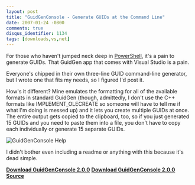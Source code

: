 ```yaml
---
layout: post
title: "GuidGenConsole - Generate GUIDs at the Command Line"
date: 2007-01-24 -0800
comments: true
disqus_identifier: 1134
tags: [downloads,vs,net]
---
```

For those who haven't jumped neck deep in
[PowerShell](http://www.microsoft.com/windowsserver2003/technologies/management/powershell/default.mspx),
it's a pain to generate GUIDs. That GuidGen app that comes with Visual
Studio is a pain.

 Everyone's chipped in their own three-line GUID command-line generator,
but I wrote one that fits my needs, so I figured I'd post it.

 How's it different? Mine emulates the formatting for all of the
available formats in standard GuidGen (though, admittedly, I don't use
the C++ formats like IMPLEMENT_OLECREATE so someone will have to tell
me if what I'm doing is messed up) and it lets you create multiple GUIDs
at once. The entire output gets copied to the clipboard, too, so if you
just generated 15 GUIDs and you need to paste them into a file, you
don't have to copy each individually or generate 15 separate GUIDs.

![GuidGenConsole
Help](https://cloud.githubusercontent.com/assets/1156571/21691848/23635fac-d32f-11e6-990c-b2601f42437d.png)

 I didn't bother even including a readme or anything with this because
it's dead simple.

[**Download GuidGenConsole
2.0.0**](https://github.com/tillig/GuidGenConsole/releases/tag/v2.0.0)
[**Download GuidGenConsole 2.0.0
Source**](https://github.com/tillig/GuidGenConsole/archive/v2.0.0.zip)
